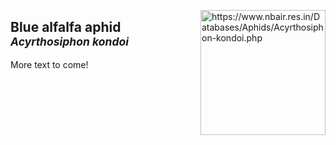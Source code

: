 <img 
title="https://www.nbair.res.in/Databases/Aphids/Acyrthosiphon-kondoi.php"
src="https://www.nbair.res.in/Databases/Aphids/images/Acyrthosiphonkondoi/Acyrthosiphonkondoi.jpg" 
height="200"
class="center"
align="right">

## Blue alfalfa aphid<br><sup>*Acyrthosiphon kondoi*</sup>

More text to come!

<!--stackedit_data:
eyJoaXN0b3J5IjpbLTM5Njk1NTcyOSwtMjA5MzExMTY0MywtNT
g5MDU5MjQ1LC0xNTY4MjA0OTA0LDg3ODc0NDAzNSwyMDkyNjM3
NzU4LDMxMTc0NDQ0Nl19
-->